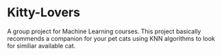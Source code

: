 # Kitty-Lovers

A group project for Machine Learning courses. This project basically recommends a companion for your pet cats using KNN algorithms to look for similiar available cat.
